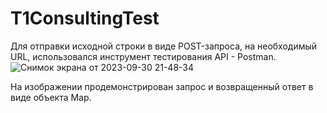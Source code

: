 # T1ConsultingTest
Для отправки исходной строки в виде POST-запроса, на необходимый URL, использовался инструмент тестирования API - Postman. 
![Снимок экрана от 2023-09-30 21-48-34](https://github.com/artpariy/T1ConsultingTest/assets/140423753/addca27a-2935-4f00-8ead-26100f2fa8d0)

На изображении продемонстрирован запрос и возвращенный ответ в виде объекта Map.
